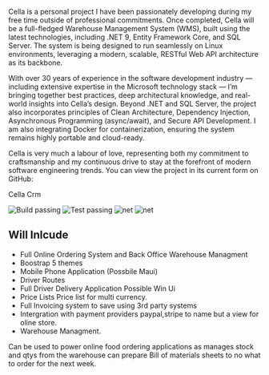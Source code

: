 Cella is a personal project I have been passionately developing during my free time outside of professional commitments. Once completed, Cella will be a full-fledged Warehouse Management System (WMS), built using the latest technologies, including .NET 9, Entity Framework Core, and SQL Server. The system is being designed to run seamlessly on Linux environments, leveraging a modern, scalable, RESTful Web API architecture as its backbone.

With over 30 years of experience in the software development industry — including extensive expertise in the Microsoft technology stack — I’m bringing together best practices, deep architectural knowledge, and real-world insights into Cella’s design. Beyond .NET and SQL Server, the project also incorporates principles of Clean Architecture, Dependency Injection, Asynchronous Programming (async/await), and Secure API Development. I am also integrating Docker for containerization, ensuring the system remains highly portable and cloud-ready.

Cella is very much a labour of love, representing both my commitment to craftsmanship and my continuous drive to stay at the forefront of modern software engineering trends. You can view the project in its current form on GitHub: 

Cella Crm

![Build passing](https://github.com/davidbuckleyni/Cella/actions/workflows/Build.yml/badge.svg)
![Test passing](https://github.com/davidbuckleyni/Cella/actions/workflows/Tests.yml/badge.svg)
![net](https://img.shields.io/badge/dotnet-5-blue)
![net](https://img.shields.io/badge/c-sharp-green)




## Will Inlcude

* Full Online Ordering System and Back Office Warehouse Managment
* Boostrap 5 themes
* Mobile Phone Application (Possbile Maui)
* Driver Routes
* Full Driver Delivery Application Possible Win Ui
* Price Lists Price list for multi currency.
* Full Invoicing system to save using 3rd party systems
* Intergration with payment providers paypal,stripe to name but a view for oline store.
* Warehouse Managment.


Can be used to power online food ordering applications as manages stock and qtys from the warehouse can prepare Bill of materials sheets to no what to order for the next week.

